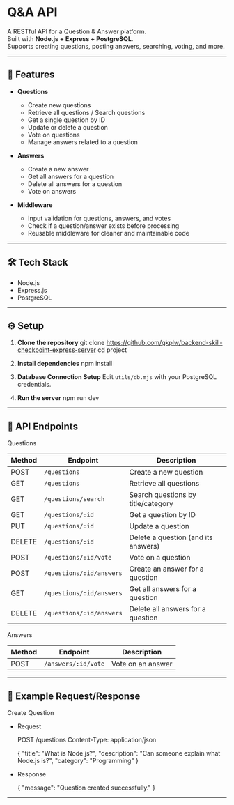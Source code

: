 # Q&A API

A RESTful API for a Question & Answer platform.  
Built with **Node.js + Express + PostgreSQL**.  
Supports creating questions, posting answers, searching, voting, and more.

---

## 🚀 Features

- **Questions**
  - Create new questions
  - Retrieve all questions / Search questions
  - Get a single question by ID
  - Update or delete a question
  - Vote on questions
  - Manage answers related to a question

- **Answers**
  - Create a new answer
  - Get all answers for a question
  - Delete all answers for a question
  - Vote on answers

- **Middleware**
  - Input validation for questions, answers, and votes
  - Check if a question/answer exists before processing
  - Reusable middleware for cleaner and maintainable code

---

## 🛠️ Tech Stack

- Node.js
- Express.js
- PostgreSQL

---

## ⚙️ Setup

1. **Clone the repository**
    git clone https://github.com/gkplw/backend-skill-checkpoint-express-server
    cd project

2. **Install dependencies**
    npm install

3. **Database Connection Setup**
    Edit `utils/db.mjs` with your PostgreSQL credentials.

4. **Run the server**
    npm run dev

---

## 📖 API Endpoints

Questions

| Method | Endpoint                 | Description                         |
| ------ | ------------------------ | ----------------------------------- |
| POST   | `/questions`             | Create a new question               |
| GET    | `/questions`             | Retrieve all questions              |
| GET    | `/questions/search`      | Search questions by title/category  |
| GET    | `/questions/:id`         | Get a question by ID                |
| PUT    | `/questions/:id`         | Update a question                   |
| DELETE | `/questions/:id`         | Delete a question (and its answers) |
| POST   | `/questions/:id/vote`    | Vote on a question                  |
| POST   | `/questions/:id/answers` | Create an answer for a question     |
| GET    | `/questions/:id/answers` | Get all answers for a question      |
| DELETE | `/questions/:id/answers` | Delete all answers for a question   |

Answers

| Method | Endpoint            | Description       |
| ------ | ------------------- | ----------------- |
| POST   | `/answers/:id/vote` | Vote on an answer |

---

## 📌 Example Request/Response

Create Question

- Request

    POST /questions
    Content-Type: application/json

    {
        "title": "What is Node.js?",
        "description": "Can someone explain what Node.js is?",
        "category": "Programming"
    }

- Response

    {
        "message": "Question created successfully."
    }

---
